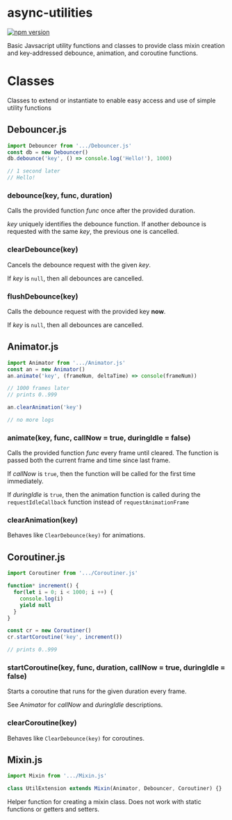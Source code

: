 # async-utilities

[![npm version](https://badge.fury.io/js/%40gkjohnson%2Fjavascript-utils.svg)](https://www.npmjs.com/package/@gkjohnson/javascript-utils)

Basic Javsacript utility functions and classes to provide class mixin creation and key-addressed debounce, animation, and coroutine functions.

# Classes
Classes to extend or instantiate to enable easy access and use of simple utility functions

## Debouncer.js
```javascript
import Debouncer from '.../Debouncer.js'
const db = new Debouncer()
db.debounce('key', () => console.log('Hello!'), 1000)

// 1 second later
// Hello!
```

### debounce(key, func, duration)
Calls the provided function _func_ once after the provided duration.

_key_ uniquely identifies the debounce function. If another debounce is requested with the same _key_, the previous one is cancelled.

### clearDebounce(key)
Cancels the debounce request with the given _key_.

If _key_ is `null`, then all debounces are cancelled.

### flushDebounce(key)
Calls the debounce request with the provided key **now**.

If _key_ is `null`, then all debounces are cancelled.

## Animator.js
```javascript
import Animator from '.../Animator.js'
const an = new Animator()
an.animate('key', (frameNum, deltaTime) => console(frameNum))

// 1000 frames later
// prints 0..999

an.clearAnimation('key')

// no more logs
```

### animate(key, func, callNow = true, duringIdle = false)
Calls the provided function _func_ every frame until cleared. The function is passed both the current frame and time since last frame.

If _callNow_ is `true`, then the function will be called for the first time immediately.

If _duringIdle_ is `true`, then the animation function is called during the `requestIdleCallback` function instead of `requestAnimationFrame`

### clearAnimation(key)
Behaves like `ClearDebounce(key)` for animations.

## Coroutiner.js
```javascript
import Coroutiner from '.../Coroutiner.js'

function* increment() {
  for(let i = 0; i < 1000; i ++) {
    console.log(i)
    yield null
  }
}

const cr = new Coroutiner()
cr.startCoroutine('key', increment())

// prints 0..999
```

### startCoroutine(key, func, duration, callNow = true, duringIdle = false)
Starts a coroutine that runs for the given duration every frame.

See _Animator_ for _callNow_ and _duringIdle_ descriptions.

### clearCoroutine(key)
Behaves like `ClearDebounce(key)` for coroutines.

## Mixin.js
```javascript
import Mixin from '.../Mixin.js'

class UtilExtension extends Mixin(Animator, Debouncer, Coroutiner) {}
```

Helper function for creating a mixin class. Does not work with static functions or getters and setters.
